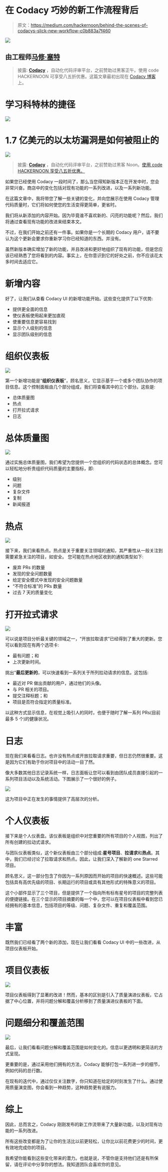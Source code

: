 # 在 Codacy 巧妙的新工作流程背后

> 原文：<https://medium.com/hackernoon/behind-the-scenes-of-codacys-slick-new-workflow-c0b883a7f460>

![](img/a2d2c7d571c671b8586840b36af196d6.png)

## 由工程师[马修·塞特](https://medium.com/u/d8be98cdccce?source=post_page-----c0b883a7f460--------------------------------)

> 披露: [**Codacy**](http://bit.ly/codacyhackernoonblogpostjune) ，自动化代码评审平台，之前赞助过黑客正午。使用 code HACKERNOON 可享受八五折优惠。这篇文章最初出现在 [Codacy 博客](http://bit.ly/2l1okSX)上。

# 学习科特林的捷径

![](img/1067bce8fa67386a70c3ef0ba3aa2fc2.png)

# 1.7 亿美元的以太坊漏洞是如何被阻止的

![](img/9012e73c938ed94e4573026092b983cd.png)

> 披露: [**Codacy**](http://bit.ly/codacyhackernoonblogpostjune) ，自动化代码评审平台，之前赞助过黑客 Noon。[使用 code HACKERNOON 享受八五折优惠。](http://bit.ly/codacyhackernoonblogpostjune)

如果您已经使用 Codacy 一段时间了，那么当您得知新版本正在开发中时，您会非常兴奋。商店中的变化包括对现有功能的一系列改进，以及一系列新功能。

在这篇文章中，我将带您了解一些关键的变化，并向您展示在使用 Codacy 管理代码质量时，它们将如何使您的生活变得更简单，更省时。

我们将从新添加的内容开始。因为毕竟谁不喜欢新的、闪亮的功能呢？然后，我们将通过查看现有功能的改进来结束本文。

不过，在我们开始之前还有一件事。如果你是一个长期的 Codacy 用户，请不要认为这个更新会要求你重新学习你已经知道的东西。并没有。

虽然新版本确实增加了新的功能，并且改进和更好地组织了现有的功能，但是您应该已经熟悉了您将看到的内容。事实上，在你意识到它的好处之前，你不应该花太多时间去适应它。

# 新增内容

好了，让我们从查看 Codacy UI 的新增功能开始。这些变化提供了以下优势:

*   提供更全面的信息
*   使仪表板使用起来更加直观
*   使重要信息更容易找到
*   显示个人级别的信息
*   显示团队级别的信息

# 组织仪表板

![](img/cfccbb63f11be1386a5febd15ad8c652.png)

第一个新增功能是“**组织仪表板**”，顾名思义，它显示基于一个或多个团队协作的项目信息。这个控制面板由几个部分组成，我们将查看其中的三个部分。这些是:

*   总体质量图
*   热点
*   打开拉式请求
*   日志

# 总体质量图

![](img/7bd4dde2dcbecf093bd753019dd5a2e2.png)

通过实施总体质量图，我们希望为您提供一个您组织的代码状态的总体概念。您可以轻松地分析贵组织代码质量的主要指标，即:

*   级别
*   问题
*   复杂文件
*   复制
*   新闻报道

# 热点

![](img/12208bc073c52e4fda0779a1c7cbcd20.png)

接下来，我们来看热点。热点是关于重要关注领域的通知，其严重性从一般关注到需要紧急关注的项目，如安全。
您可能在热点地区收到的通知类型如下:

*   废弃 PRs 的数量
*   发现的安全问题数量
*   给定安全模式中发现的安全问题数量
*   “不符合标准”的 PRs 数量
*   过去 7 天的质量变化

# 打开拉式请求

![](img/6955f384b514ddfbd83e3ca25ea0fb84.png)

可以说是项目分析最关键的领域之一，“开放拉取请求”已经得到了重大的更新。您可以看到现在有两个选项卡:

*   最有问题；和
*   上次更新时间。

挑出“**最后更新的**，可以快速看到一系列关于所列拉动请求的信息。这包括:

*   最近对 PR 做出贡献的用户，通过他们的头像。
*   与 PR 相关的项目。
*   提交注释标题；和
*   项目是否符合指定的质量标准。

以这种方式显示信息，在视觉上吸引人的同时，也便于随时了解一系列 PRs(目前最多 5 个)的健康状况。

# 日志

现在我们来看看日志。也许没有热点或开放拉取请求重要，但日志仍然很重要。这是因为它们有助于你对项目中的活动一目了然。

像大多数其他日志记录系统一样，日志面板让您可以看到由团队成员直接引起的一系列项目活动以及系统活动。下图展示了一个很好的例子。

![](img/d67c523597cd1acb98db24cea795097a.png)

这为项目中正在发生的事情提供了高层次的分析。

# 个人仪表板

接下来是个人仪表盘。该仪表板是组织中对您重要的所有项目的个人视图，列出了所有创建的拉动式请求。

与团队仪表板类似，这个新仪表板由三个部分组成:**星号项目**、**拉请求**和**热点**。其中，我们已经讨论了拉取请求和热点。因此，让我们深入了解新的 one Starred 项目。

顾名思义，这一部分包含了你因为一系列原因而开始的项目的快速概述。这些可能包括具有高优先级的项目、长期运行的项目或具有其他形式的特殊意义的项目。

这个小部件显示了三个项目，但是提供了一个指向所有标有星号的项目的完整列表的便捷链接。在三个显示的项目摘要的每一个中，您可以在项目仪表板中看到您已经拥有的基本信息，包括项目的等级、问题、复杂文件、重复和覆盖范围。

# 丰富

既然我们已经看了两个新的添加，现在让我们看看 Codacy UI 中的一些改进，从项目仪表板开始。

# 项目仪表板

![](img/29b645458deacb2297132d8fb2a28ad9.png)

项目仪表板得到了显著的改进！然而，基本的区别是引入了质量演进仪表板，它占据了中心位置，并将问题分解和覆盖分析移到了质量演进仪表板的下面。

# 问题细分和覆盖范围

![](img/8d0ce440a9c52471c792bee0e8e418c6.png)

最后，让我们看看问题分解和覆盖范围是如何变化的。信息以更透明和更简洁的方式呈现。

更重要的是，通过采用他们拥有的方法，Codacy 能够打包一系列进一步的细节，例如代码的总行数。

在现有的迭代中，通过仅仅关注数字，你只知道在给定的时刻发生了什么。通过使用质量演变图，你会看到一种趋势，这种趋势更有说服力。

# 综上

因此，总而言之，Codacy 刚刚发布的新工作流带来了大量新功能，以及对现有功能的一系列改进。

所有这些改变都是为了让你的生活比以前更轻松，让你比以前花费更少的时间，更有效地完成你的项目。

我希望你能看到这些变化带来的潜力。也就是说，不管你是支持他们还是有所保留，请在评论中分享你的想法。我知道团队会喜欢你的意见。